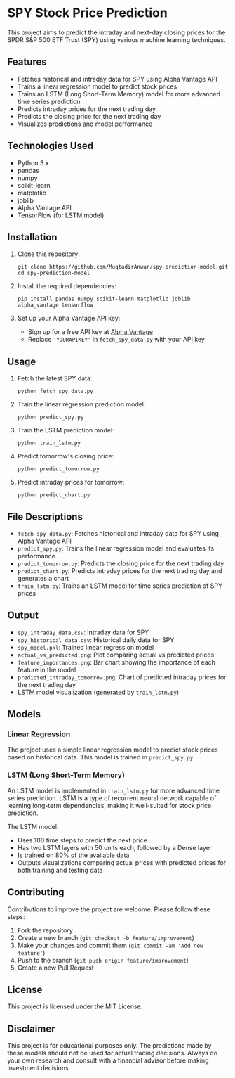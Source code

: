# SPY Stock Price Prediction

This project aims to predict the intraday and next-day closing prices for the SPDR S&P 500 ETF Trust (SPY) using various machine learning techniques.

## Features

- Fetches historical and intraday data for SPY using Alpha Vantage API
- Trains a linear regression model to predict stock prices
- Trains an LSTM (Long Short-Term Memory) model for more advanced time series prediction
- Predicts intraday prices for the next trading day
- Predicts the closing price for the next trading day
- Visualizes predictions and model performance

## Technologies Used

- Python 3.x
- pandas
- numpy
- scikit-learn
- matplotlib
- joblib
- Alpha Vantage API
- TensorFlow (for LSTM model)

## Installation

1. Clone this repository:

   ```
   git clone https://github.com/MuqtadirAnwar/spy-prediction-model.git
   cd spy-prediction-model
   ```

2. Install the required dependencies:

   ```
   pip install pandas numpy scikit-learn matplotlib joblib alpha_vantage tensorflow
   ```

3. Set up your Alpha Vantage API key:
   - Sign up for a free API key at [Alpha Vantage](https://www.alphavantage.co/)
   - Replace `'YOURAPIKEY'` in `fetch_spy_data.py` with your API key

## Usage

1. Fetch the latest SPY data:

   ```
   python fetch_spy_data.py
   ```

2. Train the linear regression prediction model:

   ```
   python predict_spy.py
   ```

3. Train the LSTM prediction model:

   ```
   python train_lstm.py
   ```

4. Predict tomorrow's closing price:

   ```
   python predict_tomorrow.py
   ```

5. Predict intraday prices for tomorrow:
   ```
   python predict_chart.py
   ```

## File Descriptions

- `fetch_spy_data.py`: Fetches historical and intraday data for SPY using Alpha Vantage API
- `predict_spy.py`: Trains the linear regression model and evaluates its performance
- `predict_tomorrow.py`: Predicts the closing price for the next trading day
- `predict_chart.py`: Predicts intraday prices for the next trading day and generates a chart
- `train_lstm.py`: Trains an LSTM model for time series prediction of SPY prices

## Output

- `spy_intraday_data.csv`: Intraday data for SPY
- `spy_historical_data.csv`: Historical daily data for SPY
- `spy_model.pkl`: Trained linear regression model
- `actual_vs_predicted.png`: Plot comparing actual vs predicted prices
- `feature_importances.png`: Bar chart showing the importance of each feature in the model
- `predicted_intraday_tomorrow.png`: Chart of predicted intraday prices for the next trading day
- LSTM model visualization (generated by `train_lstm.py`)

## Models

### Linear Regression

The project uses a simple linear regression model to predict stock prices based on historical data. This model is trained in `predict_spy.py`.

### LSTM (Long Short-Term Memory)

An LSTM model is implemented in `train_lstm.py` for more advanced time series prediction. LSTM is a type of recurrent neural network capable of learning long-term dependencies, making it well-suited for stock price prediction.

The LSTM model:

- Uses 100 time steps to predict the next price
- Has two LSTM layers with 50 units each, followed by a Dense layer
- Is trained on 80% of the available data
- Outputs visualizations comparing actual prices with predicted prices for both training and testing data

## Contributing

Contributions to improve the project are welcome. Please follow these steps:

1. Fork the repository
2. Create a new branch (`git checkout -b feature/improvement`)
3. Make your changes and commit them (`git commit -am 'Add new feature'`)
4. Push to the branch (`git push origin feature/improvement`)
5. Create a new Pull Request

## License

This project is licensed under the MIT License.

## Disclaimer

This project is for educational purposes only. The predictions made by these models should not be used for actual trading decisions. Always do your own research and consult with a financial advisor before making investment decisions.
